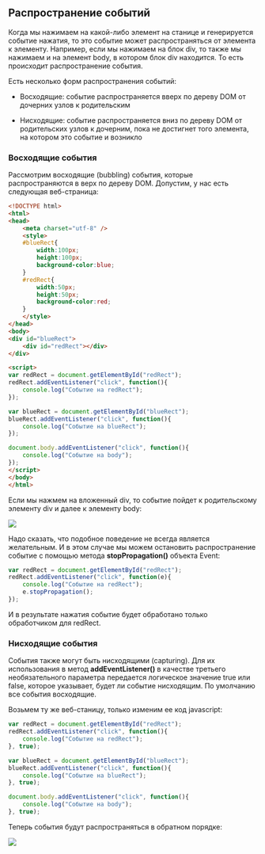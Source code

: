 ## Распространение событий

Когда мы нажимаем на какой-либо элемент на станице и генерируется событие нажатия, то это событие может распространяться от элемента к элементу. 
Например, если мы нажимаем на блок div, то также мы нажимаем и на элемент body, в котором блок div находится. То есть происходит распространение события.

Есть несколько форм распространения событий:

- Восходящие: событие распространяется вверх по дереву DOM от дочерних узлов к родительским

- Нисходящие: событие распространяется вниз по дереву DOM от родительских узлов к дочерним, пока не достигнет того элемента, на котором это событие и возникло

### Восходящие события

Рассмотрим восходящие (bubbling) события, которые распространяются в верх по дереву DOM. Допустим, у нас есть следующая веб-страница:

```html
<!DOCTYPE html>
<html>
<head>
	<meta charset="utf-8" />
	<style>
	#blueRect{
		width:100px;
		height:100px;
		background-color:blue;
	}
	#redRect{
		width:50px;
		height:50px;
		background-color:red;
	}
	</style>
</head>
<body>
<div id="blueRect">
	<div id="redRect"></div>
</div>

<script>
var redRect = document.getElementById("redRect");
redRect.addEventListener("click", function(){
	console.log("Событие на redRect");
});

var blueRect = document.getElementById("blueRect");
blueRect.addEventListener("click", function(){
	console.log("Событие на blueRect");
});

document.body.addEventListener("click", function(){
	console.log("Событие на body");
});
</script>
</body>
</html>
```

Если мы нажмем на вложенный div, то событие пойдет к родительскому элементу div и далее к элементу body:

![](https://metanit.com/web/javascript/pics/bubbling.png)

Надо сказать, что подобное поведение не всегда является желательным. И в этом случае мы можем остановить распространение событие с помощью 
метода **stopPropagation()** объекта Event:

```js
var redRect = document.getElementById("redRect");
redRect.addEventListener("click", function(e){
	console.log("Событие на redRect");
	e.stopPropagation();
});
```

И в результате нажатия событие будет обработано только обработчиком для redRect.

### Нисходящие события

События также могут быть нисходящими (capturing). Для их использования в метод **addEventListener()** в качестве третьего 
необязательного параметра передается логическое значение true или false, которое указывает, будет ли событие нисходящим. 
По умолчанию все события восходящие.

Возьмем ту же веб-станицу, только изменим ее код javascript:

```js
var redRect = document.getElementById("redRect");
redRect.addEventListener("click", function(){
	console.log("Событие на redRect");
}, true);

var blueRect = document.getElementById("blueRect");
blueRect.addEventListener("click", function(){
	console.log("Событие на blueRect");
}, true);

document.body.addEventListener("click", function(){
	console.log("Событие на body");
}, true);
```

Теперь события будут распространяться в обратном порядке:

![](https://metanit.com/web/javascript/pics/capturing.png)

